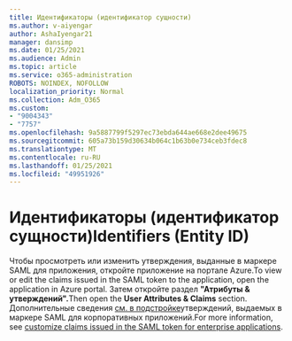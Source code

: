 ```yaml
---
title: Идентификаторы (идентификатор сущности)
ms.author: v-aiyengar
author: AshaIyengar21
manager: dansimp
ms.date: 01/25/2021
ms.audience: Admin
ms.topic: article
ms.service: o365-administration
ROBOTS: NOINDEX, NOFOLLOW
localization_priority: Normal
ms.collection: Adm_O365
ms.custom:
- "9004343"
- "7757"
ms.openlocfilehash: 9a5887799f5297ec73ebda644ae668e2dee49675
ms.sourcegitcommit: 605a73b159d30634b064c1b63b0e734ceb3fdec8
ms.translationtype: MT
ms.contentlocale: ru-RU
ms.lasthandoff: 01/25/2021
ms.locfileid: "49951926"
---
```

# <a name="identifiers-entity-id"></a><span data-ttu-id="e9611-102">Идентификаторы (идентификатор сущности)</span><span class="sxs-lookup"><span data-stu-id="e9611-102">Identifiers (Entity ID)</span></span>

<span data-ttu-id="e9611-103">Чтобы просмотреть или изменить утверждения, выданные в маркере SAML для приложения, откройте приложение на портале Azure.</span><span class="sxs-lookup"><span data-stu-id="e9611-103">To view or edit the claims issued in the SAML token to the application, open the application in Azure portal.</span></span> <span data-ttu-id="e9611-104">Затем откройте раздел **"Атрибуты & утверждений".**</span><span class="sxs-lookup"><span data-stu-id="e9611-104">Then open the **User Attributes & Claims** section.</span></span> <span data-ttu-id="e9611-105">Дополнительные сведения [см. в подстройке](https://docs.microsoft.com/azure/active-directory/develop/active-directory-saml-claims-customization#editing-nameid)утверждений, выдаемых в маркере SAML для корпоративных приложений.</span><span class="sxs-lookup"><span data-stu-id="e9611-105">For more information, see [customize claims issued in the SAML token for enterprise applications](https://docs.microsoft.com/azure/active-directory/develop/active-directory-saml-claims-customization#editing-nameid).</span></span>